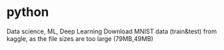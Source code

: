 # python
Data science, ML, Deep Learning 
Download MNIST data (train&test) from kaggle, as the file sizes are too large (79MB,49MB)
